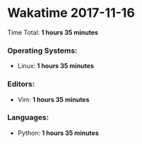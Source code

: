 # Wakatime 2017-11-16

Time Total: **1 hours 35 minutes**

### Operating Systems:
- Linux: **1 hours 35 minutes** 

### Editors:
- Vim: **1 hours 35 minutes** 

### Languages:
- Python: **1 hours 35 minutes** 

